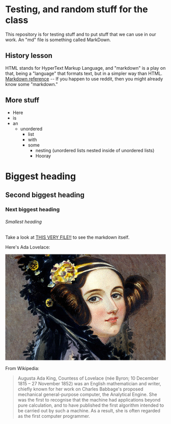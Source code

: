 # Testing, and random stuff for the class
This repository is for testing stuff and to put stuff that we can use in our work. An "md" file is something called MarkDown.

## History lesson
HTML stands for HyperText Markup Language, and "markdown" is a play on that, being a "language" that formats text, but in a simpler way than HTML.
[Markdown reference](https://docs.github.com/en/get-started/writing-on-github/getting-started-with-writing-and-formatting-on-github/basic-writing-and-formatting-syntax) -- If you happen to use reddit, then you might already know some "markdown." 

## More stuff

- Here
- is
- an
  - unordered
    - list
    - with
    - some
      - nesting (unordered lists nested inside of unordered lists)
      - Hooray
    
# Biggest heading
## Second biggest heading
### Next biggest heading
###### Smallest heading

Take a look at [THIS VERY FILE!!](https://raw.githubusercontent.com/BJC-HCIS-2022/test/main/README.md) to see the markdown itself. 

Here's Ada Lovelace:

![Ada Lovelace](https://github.com/BJC-HCIS-2022/test/blob/main/ava-lovelace.png)

From Wikipedia:
>Augusta Ada King, Countess of Lovelace (née Byron; 10 December 1815 – 27 November 1852) was an English mathematician and writer, chiefly known for her work on Charles Babbage's proposed mechanical general-purpose computer, the Analytical Engine. She was the first to recognise that the machine had applications beyond pure calculation, and to have published the first algorithm intended to be carried out by such a machine. As a result, she is often regarded as the first computer programmer.
